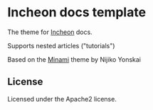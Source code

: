 # Incheon docs template

The theme for [Incheon](https://incheon.gg) docs. 
 
 Supports nested articles ("tutorials")

Based on the [Minami](https://github.com/nijikokun/minami) theme by Nijiko Yonskai 

## License

Licensed under the Apache2 license.